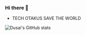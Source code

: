 ### Hi there 👋


- TECH OTAKUS SAVE THE WORLD


![Dusai's GitHub stats]( https://github-readme-stats-git-masterrstaa-rickstaa/.vercel.app/api?username=Sumalene&theme=tokyonight)
